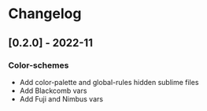 # Changelog

## [0.2.0] - 2022-11

### Color-schemes
- Add color-palette and global-rules hidden sublime files
- Add Blackcomb vars
- Add Fuji and Nimbus vars

